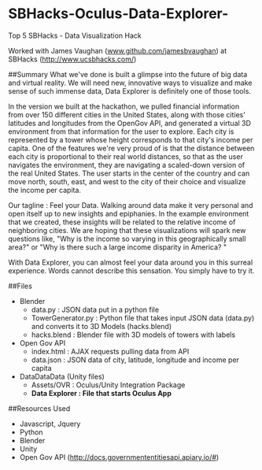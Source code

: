 # SBHacks-Oculus-Data-Explorer-
Top 5 SBHacks - Data Visualization Hack

Worked with James Vaughan (www.github.com/jamesbvaughan) 
at SBHacks (http://www.ucsbhacks.com/)

##Summary
What we've done is built a glimpse into the future of big data and virtual reality. We will need new, innovative ways to visualize and make sense of such immense data, Data Explorer is definitely one of those tools.

In the version we built at the hackathon, we pulled financial information from over 150 different cities in the United States, along with those cities' latitudes and longitudes from the OpenGov API, and generated a virtual 3D environment from that information for the user to explore. Each city is represented by a tower whose height corresponds to that city's income per capita. One of the features we're very proud of is that the distance between each city is proportional to their real world distances, so that as the user navigates the environment, they are navigating a scaled-down version of the real United States. The user starts in the center of the country and can move north, south, east, and west to the city of their choice and visualize the income per capita.

Our tagline : Feel your Data. Walking around data make it very personal and open itself up to new insights and epiphanies. In the example environment that we created, these insights will be related to the relative income of neighboring cities. We are hoping that these visualizations will spark new questions like, "Why is the income so varying in this geographically small area?" or "Why is there such a large income disparity in America? "

With Data Explorer, you can almost feel your data around you in this surreal experience. Words cannot describe this sensation. You simply have to try it.

##Files
- Blender
   - data.py : JSON data put in a python file
   - TowerGenerator.py : Python file that takes input JSON data (data.py) and converts it to 3D Models (hacks.blend)
   - hacks.blend : Blender file with 3D models of towers with labels
- Open Gov API 
   - index.html : AJAX requests pulling data from API
   - data.json : JSON data of city, latitude, longitude and income per capita
- DataDataData (Unity files)
   - Assets/OVR : Oculus/Unity Integration Package
   - **Data Explorer : File that starts Oculus App**

##Resources Used
- Javascript, Jquery
- Python
- Blender
- Unity
- Open Gov API (http://docs.governmententitiesapi.apiary.io/#)



